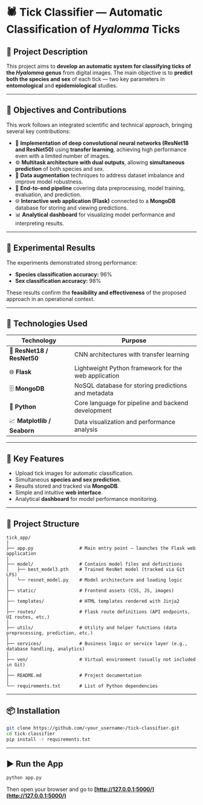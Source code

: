 # 🕷️ Tick Classifier — Automatic Classification of *Hyalomma* Ticks

## 📘 Project Description

This project aims to **develop an automatic system for classifying ticks of the *Hyalomma* genus** from digital images.
The main objective is to **predict both the species and sex** of each tick — two key parameters in **entomological** and **epidemiological** studies.

---

## 🧠 Objectives and Contributions

This work follows an integrated scientific and technical approach, bringing several key contributions:

* 🧬 **Implementation of deep convolutional neural networks (ResNet18 and ResNet50)** using **transfer learning**, achieving high performance even with a limited number of images.
* ⚙️ **Multitask architecture with dual outputs**, allowing **simultaneous prediction** of both species and sex.
* 🧩 **Data augmentation** techniques to address dataset imbalance and improve model robustness.
* 🔁 **End-to-end pipeline** covering data preprocessing, model training, evaluation, and prediction.
* 🌐 **Interactive web application (Flask)** connected to a **MongoDB** database for storing and viewing predictions.
* 📊 **Analytical dashboard** for visualizing model performance and interpreting results.

---

## 🧪 Experimental Results

The experiments demonstrated strong performance:

* **Species classification accuracy:** 96%
* **Sex classification accuracy:** 98%

These results confirm the **feasibility and effectiveness** of the proposed approach in an operational context.

---

## 🧰 Technologies Used

| Technology                  | Purpose                                              |
| --------------------------- | ---------------------------------------------------- |
| 🧠 **ResNet18 / ResNet50**  | CNN architectures with transfer learning             |
| 🌐 **Flask**                | Lightweight Python framework for the web application |
| 🗄️ **MongoDB**             | NoSQL database for storing predictions and metadata  |
| 🐍 **Python**               | Core language for pipeline and backend development   |
| 📈 **Matplotlib / Seaborn** | Data visualization and performance analysis          |

---

## 🚀 Key Features

* Upload tick images for automatic classification.
* Simultaneous **species and sex prediction**.
* Results stored and tracked via **MongoDB**.
* Simple and intuitive **web interface**.
* Analytical **dashboard** for model performance monitoring.

---

## 🧭 Project Structure

```
tick_app/
│
├── app.py                 # Main entry point — launches the Flask web application
│
├── model/                 # Contains model files and definitions
│   ├── best_model3.pth    # Trained ResNet model (tracked via Git LFS)
│   └── resnet_model.py    # Model architecture and loading logic
│
├── static/                # Frontend assets (CSS, JS, images)
│
├── templates/             # HTML templates rendered with Jinja2
│
├── routes/                # Flask route definitions (API endpoints, UI routes, etc.)
│
├── utils/                 # Utility and helper functions (data preprocessing, prediction, etc.)
│
├── services/              # Business logic or service layer (e.g., database handling, analytics)
│
├── ven/                   # Virtual environment (usually not included in Git)
│
├── README.md              # Project documentation
│
└── requirements.txt       # List of Python dependencies

```

---

## 📦 Installation

```bash
git clone https://github.com/<your_username>/tick-classifier.git
cd tick-classifier
pip install -r requirements.txt
```

---

## ▶️ Run the App

```bash
python app.py
```

Then open your browser and go to **[http://127.0.0.1:5000/](http://127.0.0.1:5000/)**

